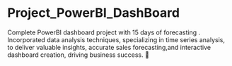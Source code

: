# Project_PowerBI_DashBoard
Complete PowerBI dashboard project with 15 days of forecasting .
Incorporated data analysis techniques, specializing in time series analysis, to deliver valuable
insights, accurate sales forecasting,and interactive dashboard
creation, driving business success.

